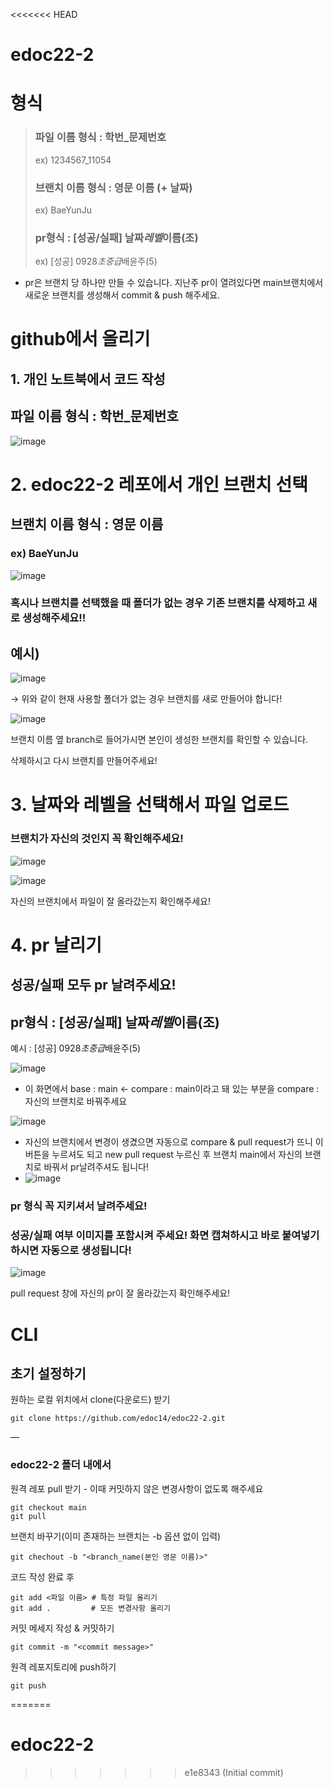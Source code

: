 <<<<<<< HEAD
# edoc22-2

# 형식

> ### 파일 이름 형식 : 학번\_문제번호
>
> ex) 1234567_11054
>
> ### 브랜치 이름 형식 : 영문 이름 (+ 날짜)
>
> ex) BaeYunJu
>
> ### pr형식 : [성공/실패] 날짜*레벨*이름(조)
>
> ex) [성공] 0928*초중급*배윤주(5)

- pr은 브랜치 당 하나만 만들 수 있습니다. 지난주 pr이 열려있다면 main브랜치에서 새로운 브랜치를 생성해서 commit & push 해주세요.

# github에서 올리기

## 1. 개인 노트북에서 코드 작성

## 파일 이름 형식 : 학번\_문제번호

![image](https://user-images.githubusercontent.com/112494061/193885879-bb82210b-6386-4a95-b149-63c494690c5c.png)

# 2. edoc22-2 레포에서 개인 브랜치 선택

## 브랜치 이름 형식 : 영문 이름

### ex) BaeYunJu

![image](https://user-images.githubusercontent.com/112494061/193886102-131eeba7-7cec-4a13-9c41-96cd400fad07.png)

### 혹시나 브랜치를 선택했을 때 폴더가 없는 경우 기존 브랜치를 삭제하고 새로 생성해주세요!!

## 예시)

![image](https://user-images.githubusercontent.com/112494061/193886215-86c22d1b-a551-41cf-b1cb-dd0dc83180e2.png)

→ 위와 같이 현재 사용할 폴더가 없는 경우 브랜치를 새로 만들어야 합니다!

![image](https://user-images.githubusercontent.com/112494061/193886549-7afb3a9d-202a-4f23-8c06-932245deb5a5.png)

브랜치 이름 옆 branch로 들어가시면 본인이 생성한 브랜치를 확인할 수 있습니다.

삭제하시고 다시 브랜치를 만들어주세요!

# 3. 날짜와 레벨을 선택해서 파일 업로드

### 브랜치가 자신의 것인지 꼭 확인해주세요!

![image](https://user-images.githubusercontent.com/112494061/193886301-95693854-9925-4396-80bb-8b6842a40b84.png)

![image](https://user-images.githubusercontent.com/112494061/193886321-bf58bfd7-df5d-442f-a346-5710f344c23a.png)

자신의 브랜치에서 파일이 잘 올라갔는지 확인해주세요!

# 4. pr 날리기

## 성공/실패 모두 pr 날려주세요!

## pr형식 : [성공/실패] 날짜*레벨*이름(조)

예시 : [성공] 0928*초중급*배윤주(5)

![image](https://user-images.githubusercontent.com/112494061/193886358-51169fcf-89ac-4c6e-a90a-8abe9e8b1abb.png)

- 이 화면에서 base : main ← compare : main이라고 돼 있는 부분을 compare : 자신의 브랜치로 바꿔주세요

![image](https://user-images.githubusercontent.com/112494061/193886396-55557d81-7435-435e-a1db-6c7bf0c5cde5.png)

- 자신의 브랜치에서 변경이 생겼으면 자동으로 compare & pull request가 뜨니 이 버튼을 누르셔도 되고 new pull request 누르신 후 브랜치 main에서 자신의 브랜치로 바꿔서 pr날려주셔도 됩니다!
- ![image](https://user-images.githubusercontent.com/112494061/193886417-c4c1c2ae-50b6-4088-9d2f-21a0680503ed.png)

### pr 형식 꼭 지키셔서 날려주세요!

### 성공/실패 여부 이미지를 포함시켜 주세요! 화면 캡쳐하시고 바로 붙여넣기 하시면 자동으로 생성됩니다!

![image](https://user-images.githubusercontent.com/112494061/193886449-178b44e7-d9de-48c7-8de0-f07ac502db37.png)

pull request 창에 자신의 pr이 잘 올라갔는지 확인해주세요!

# CLI

## 초기 설정하기

원하는 로컬 위치에서 clone(다운로드) 받기

```
git clone https://github.com/edoc14/edoc22-2.git
```

—

### edoc22-2 폴더 내에서

원격 레포 pull 받기 - 이때 커밋하지 않은 변경사항이 없도록 해주세요

```
git checkout main
git pull
```

브랜치 바꾸기(이미 존재하는 브랜치는 -b 옵션 없이 입력)

```
git chechout -b "<branch_name(본인 영문 이름)>"
```

코드 작성 완료 후

```
git add <파일 이름> # 특정 파일 올리기
git add .         # 모든 변경사항 올리기
```

커밋 메세지 작성 & 커밋하기

```
git commit -m "<commit message>"
```

원격 레포지토리에 push하기

```
git push
```
=======
# edoc22-2
>>>>>>> e1e8343 (Initial commit)
